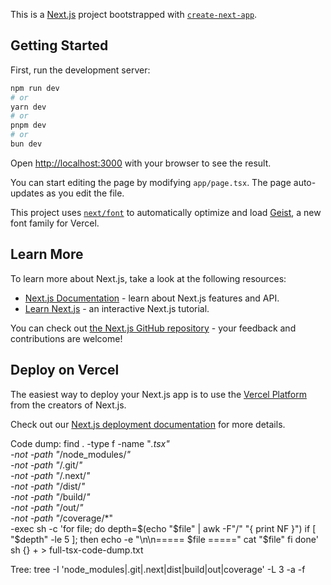 This is a [Next.js](https://nextjs.org) project bootstrapped with [`create-next-app`](https://nextjs.org/docs/app/api-reference/cli/create-next-app).

## Getting Started

First, run the development server:

```bash
npm run dev
# or
yarn dev
# or
pnpm dev
# or
bun dev
```

Open [http://localhost:3000](http://localhost:3000) with your browser to see the result.

You can start editing the page by modifying `app/page.tsx`. The page auto-updates as you edit the file.

This project uses [`next/font`](https://nextjs.org/docs/app/building-your-application/optimizing/fonts) to automatically optimize and load [Geist](https://vercel.com/font), a new font family for Vercel.

## Learn More

To learn more about Next.js, take a look at the following resources:

- [Next.js Documentation](https://nextjs.org/docs) - learn about Next.js features and API.
- [Learn Next.js](https://nextjs.org/learn) - an interactive Next.js tutorial.

You can check out [the Next.js GitHub repository](https://github.com/vercel/next.js) - your feedback and contributions are welcome!

## Deploy on Vercel

The easiest way to deploy your Next.js app is to use the [Vercel Platform](https://vercel.com/new?utm_medium=default-template&filter=next.js&utm_source=create-next-app&utm_campaign=create-next-app-readme) from the creators of Next.js.

Check out our [Next.js deployment documentation](https://nextjs.org/docs/app/building-your-application/deploying) for more details.

Code dump:
find . -type f -name "*.tsx" \
  -not -path "*/node_modules/*" \
  -not -path "*/.git/*" \
  -not -path "*/.next/*" \
  -not -path "*/dist/*" \
  -not -path "*/build/*" \
  -not -path "*/out/*" \
  -not -path "*/coverage/*" \
  -exec sh -c 'for file; do
    depth=$(echo "$file" | awk -F"/" "{ print NF }")
    if [ "$depth" -le 5 ]; then
      echo -e "\n\n===== $file ====="
      cat "$file"
    fi
  done' sh {} + > full-tsx-code-dump.txt


Tree:
tree -I 'node_modules|.git|.next|dist|build|out|coverage' -L 3 -a -f
